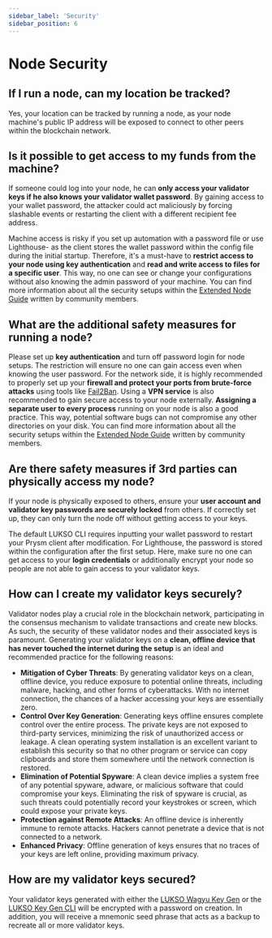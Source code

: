 ```yaml
---
sidebar_label: 'Security'
sidebar_position: 6
---
```


# Node Security

## If I run a node, can my location be tracked?

Yes, your location can be tracked by running a node, as your node machine's public IP address will be exposed to connect to other peers within the blockchain network.

## Is it possible to get access to my funds from the machine?

If someone could log into your node, he can **only access your validator keys if he also knows your validator wallet password**. By gaining access to your wallet password, the attacker could act maliciously by forcing slashable events or restarting the client with a different recipient fee address.

Machine access is risky if you set up automation with a password file or use Lighthouse- as the client stores the wallet password within the config file during the initial startup. Therefore, it's a must-have to **restrict access to your node using key authentication** and **read and write access to files for a specific user**. This way, no one can see or change your configurations without also knowing the admin password of your machine. You can find more information about all the security setups within the [Extended Node Guide](https://docs.luksoverse.io/docs/) written by community members.

## What are the additional safety measures for running a node?

Please set up **key authentication** and turn off password login for node setups. The restriction will ensure no one can gain access even when knowing the user password. For the network side, it is highly recommended to properly set up your **firewall and protect your ports from brute-force attacks** using tools like [Fail2Ban](https://www.fail2ban.org/). Using a **VPN service** is also recommended to gain secure access to your node externally. **Assigning a separate user to every process** running on your node is also a good practice. This way, potential software bugs can not compromise any other directories on your disk. You can find more information about all the security setups within the [Extended Node Guide](https://docs.luksoverse.io/docs/) written by community members.

## Are there safety measures if 3rd parties can physically access my node?

If your node is physically exposed to others, ensure your **user account and validator key passwords are securely locked** from others. If correctly set up, they can only turn the node off without getting access to your keys.

The default LUKSO CLI requires inputting your wallet password to restart your Prysm client after modification. For Lighthouse, the password is stored within the configuration after the first setup. Here, make sure no one can get access to your **login credentials** or additionally encrypt your node so people are not able to gain access to your validator keys.

## How can I create my validator keys securely?

Validator nodes play a crucial role in the blockchain network, participating in the consensus mechanism to validate transactions and create new blocks. As such, the security of these validator nodes and their associated keys is paramount. Generating your validator keys on a **clean, offline device that has never touched the internet during the setup** is an ideal and recommended practice for the following reasons:

- **Mitigation of Cyber Threats**: By generating validator keys on a clean, offline device, you reduce exposure to potential online threats, including malware, hacking, and other forms of cyberattacks. With no internet connection, the chances of a hacker accessing your keys are essentially zero.
- **Control Over Key Generation**: Generating keys offline ensures complete control over the entire process. The private keys are not exposed to third-party services, minimizing the risk of unauthorized access or leakage. A clean operating system installation is an excellent variant to establish this security so that no other program or service can copy clipboards and store them somewhere until the network connection is restored.
- **Elimination of Potential Spyware**: A clean device implies a system free of any potential spyware, adware, or malicious software that could compromise your keys. Eliminating the risk of spyware is crucial, as such threats could potentially record your keystrokes or screen, which could expose your private keys.
- **Protection against Remote Attacks**: An offline device is inherently immune to remote attacks. Hackers cannot penetrate a device that is not connected to a network.
- **Enhanced Privacy**: Offline generation of keys ensures that no traces of your keys are left online, providing maximum privacy.

## How are my validator keys secured?

Your validator keys generated with either the [LUKSO Wagyu Key Gen](https://github.com/lukso-network/tools-wagyu-key-gen) or the [LUKSO Key Gen CLI](https://github.com/lukso-network/tools-key-gen-cli) will be encrypted with a password on creation. In addition, you will receive a mnemonic seed phrase that acts as a backup to recreate all or more validator keys.
